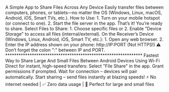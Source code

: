  A Simple App to Share Files Across Any Device Easily transfer files between computers, phones, or tablets—no matter the OS (Windows, Linux, macOS, Android, iOS, Smart TVs, etc.). How to Use: 1. Turn on your mobile hotspot (or connect to one). 2. Start the file server in the app. That’s it! You’re ready to share. Select Files to Share: 1. Choose specific files or 2. Enable "Device Storage" to access all files (internal/external). On the Receiver’s Device (Windows, Linux, Android, iOS, Smart TV, etc.): 1. Open any web browser. 2. Enter the IP address shown on your phone: http://IP:PORT (Not HTTPS!) ⚠️ Don’t forget the colon ":" between IP and PORT. ************************************************************** Fastest Way to Share Large And Small Files Between Android Devices Using Wi-Fi Direct for instant, high-speed transfers: Select "File Share" in the app. Grant permissions if prompted. Wait for connection – devices will pair automatically. Start sharing – send files instantly at blazing speeds! ⚡ No internet needed | ✅ Zero data usage | 📁 Perfect for large and small files 
